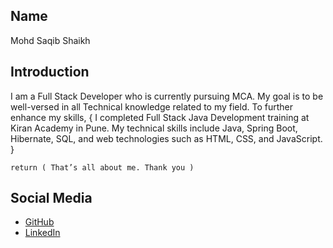 ## Name
Mohd Saqib Shaikh

## Introduction
I am a Full Stack Developer who is currently pursuing MCA. My goal is to be well-versed in all Technical knowledge related to my field.
To further enhance my skills, 
   { I completed Full Stack Java Development training at Kiran Academy in Pune.
     My technical skills include Java, Spring Boot, Hibernate, SQL,
     and web technologies such as HTML, CSS, and JavaScript.
   } 

    return ( That’s all about me. Thank you )

## Social Media
- [GitHub](https://github.com/therealsaquib)
- [LinkedIn](https://www.linkedin.com/in/mohd-saqib-shaikh-597901247 )